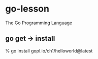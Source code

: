 # go-lesson

The Go Programming Language

## go get -> install

% go install gopl.io/ch1/helloworld@latest
